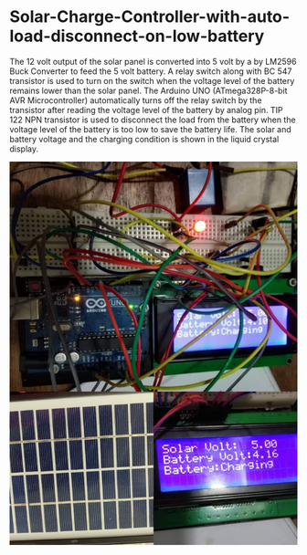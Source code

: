 # Solar-Charge-Controller-with-auto-load-disconnect-on-low-battery
The 12 volt output of the solar panel is converted into 5 volt by a by LM2596 Buck Converter to feed the 5 volt battery. A relay switch along with BC 547 transistor is used to turn on the switch when the voltage level of the battery remains lower than the solar panel. The Arduino UNO (ATmega328P-8-bit AVR Microcontroller) automatically turns off the relay switch by the transistor after reading the voltage level of the battery by analog pin. TIP 122 NPN transistor is used to disconnect the load from the battery when the voltage level of the battery is too low to save the battery life. The solar and battery voltage and the charging condition is shown in the liquid crystal display.<br/>

![](A.jpg)
